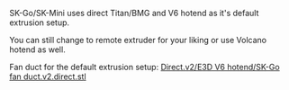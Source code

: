 SK-Go/SK-Mini uses direct Titan/BMG and V6 hotend as it's default extrusion setup.

You can still change to remote extruder for your liking or use Volcano hotend as well.

Fan duct for the default extrusion setup:
[Direct.v2/E3D V6 hotend/SK-Go fan duct.v2.direct.stl](https://github.com/SecKit/SK-Go_SK-Mini/blob/master/printed%20parts%20STL/2.%20Recommended/4.%20Part-cooling%20fan%20duct/Direct.v2/E3D%20V6%20hotend/SK-Go%20fan%20duct.v2.direct.stl)
